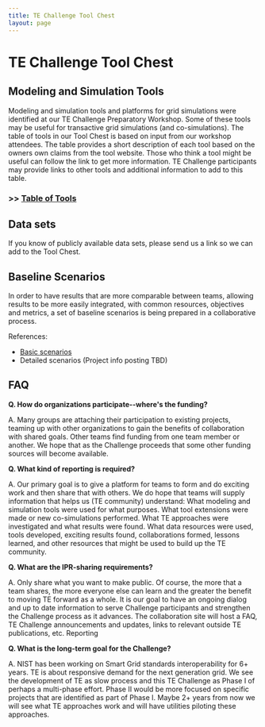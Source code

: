 ```yaml
---
title: TE Challenge Tool Chest
layout: page
---
```

# TE Challenge Tool Chest

## Modeling and Simulation Tools

Modeling and simulation tools and platforms for grid simulations were identified at our TE Challenge Preparatory Workshop.  Some of these tools may be useful for transactive grid simulations (and co-simulations). The table of tools in our Tool Chest is based on input from our workshop attendees. The table provides a short description of each tool based on the owners own claims from the tool website. Those who think a tool might be useful can follow the link to get more information. TE Challenge participants may provide links to other tools and additional information to add to this table. 

### >>   [Table of Tools](./toolstable)

## Data sets

If you know of publicly available data sets, please send us a link so we can add to the Tool Chest.

## Baseline Scenarios

In order to have results that are more comparable between teams, allowing results to be more easily integrated, with common resources, objectives and metrics, a  set of baseline scenarios is being prepared in a collaborative process. 

References:

  * [Basic scenarios](./files/TE_Challenge_Scenarios_20150728.docx)
  * Detailed scenarios (Project info posting TBD)

## FAQ

**Q. How do organizations participate--where's the funding?**

A. Many groups are attaching their participation to existing projects, teaming up with other organizations to gain the benefits of collaboration with shared goals. Other teams find funding from one team member or another. We hope that as the Challenge proceeds that some other funding sources will become available.

**Q. What kind of reporting is required?**

A. Our primary goal is to give a platform for teams to form and do exciting work and then share that with others. We do hope that teams will supply information that helps us (TE community) understand:
    What modeling and simulation tools were used for what purposes.
    What tool extensions were made or new co-simulations performed.
    What TE approaches were investigated and what results were found.
    What data resources were used, tools developed, exciting results found, collaborations formed, lessons learned, and other resources that might be used to build up the TE community. 

**Q. What are the IPR-sharing requirements?**

A. Only share what you want to make public. Of course, the more that a team shares, the more everyone else can learn and the greater the benefit to moving TE forward as a whole. 
It is our goal to have an ongoing dialog and up to date information to serve Challenge participants and strengthen the Challenge process as it advances. The collaboration site will host a FAQ, TE Challenge announcements and updates, links to relevant outside TE publications, etc.
Reporting

**Q. What is the long-term goal for the Challenge?**

A. NIST has been working on Smart Grid standards interoperability for 6+ years. TE is about responsive demand for the next generation grid. We see the development of TE as slow process and this TE Challenge as Phase I of perhaps a multi-phase effort. Phase II would be more focused on specific projects that are identified as part of Phase I. Maybe 2+ years from now we will see what TE approaches work and will have utilities piloting these approaches. 
